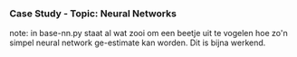 ### Case Study - Topic: Neural Networks
note: in base-nn.py staat al wat zooi om een beetje uit te vogelen hoe zo'n simpel neural network ge-estimate kan worden. Dit is bijna werkend.
